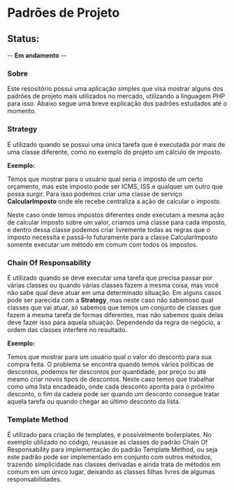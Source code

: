 # Padrões de Projeto

## Status:

-- **Em andamento** --

### Sobre

Este resositório possui uma aplicação simples que visa mostrar alguns dos padrões de projeto mais utilizados no mercado, utilizando a linguagem PHP para isso. Abaixo segue uma breve explicação dos padrões estudados até o momento.

### Strategy

É utilizado quando se possui uma única tarefa que é executada por mais de uma classe diferente, como no exemplo do projeto um cálculo de imposto.

**Exemplo:** 

Temos que mostrar para o usuário qual seria o imposto de um certo orçamento, mas este imposto pode ser ICMS, ISS e qualquer um outro que possa surgir. Para isso podemos criar uma classe de serviço **CalcularImposto** onde ele recebe centraliza a ação de calcular o imposto.

Neste caso onde temos impostos diferentes onde executam a mesma ação de calcular imposto sobre um valor, criamos uma classe para cada imposto, e dentro dessa classe podemos criar livremente todas as regras que o imposto necessita e passá-lo futuramente para a classe CalcularImposto somente executar um método em comum com todos os impostos.

### Chain Of Responsability

É utilizado quando se deve executar uma tarefa que precisa passar por várias classes ou quando várias classes fazem a mesma coisa, mas você não sabe qual deve atuar em uma determinado situação. Em alguns casos pode ser parecida com a **Strategy**, mas neste caso não sabemoso qual classes que vai atuar, só sabemos que temos um conjunto de classes que fazem a mesma tarefa de formas diferentes, mas não sabemos quais delas deve fazer isso para aquela situação. Dependendo da regra de negócio, a ordem das classes interfere no resultado.

**Exemplo:** 

Temos que mostrar para um usuário qual o valor do desconto para sua compra feita. O problema se encontra quando temos vários políticas de descontos, podemos ter descontos por quantidade, por preço ou até mesmo criar novos tipos de descontos. Neste caso temos que trabalhar como uma lista encadeado, onde cada desconto aponta para o próximo desconto, o fim da cadeia pode ser quando um desconto consegue tratar aquela tarefa ou quando chegar ao último desconto da lista.

### Template Method

É utilizado para criação de templates, e possívelmente boilerplates. No exemplo utilizado no código, reusasse as classes do padrão Chain Of Responsability para implementação do padrão Template Method, ou seja este padrão pode ser implementado em conjunto com outros métodos, trazendo simplicidade nas classes derivadas e ainda trata de métodos em comum em um único lugar, deixando as classes filhas livres de algumas responsabilidades.


